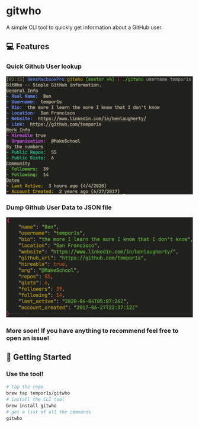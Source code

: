 # gitwho

A simple CLI tool to quickly get information about a GitHub user.

## 💻 Features

### Quick Github User lookup
<img src="docs/media/lookup.png" alt="User Lookup" title="Lookup any user quickly with just their username!">

### Dump Github User Data to JSON file
<img src="docs/media/json.png" alt="JSON Dump" title="Dump github information straight into a .json file, or copy it from the CLI!">

### More soon! If you have anything to recommend feel free to open an issue!

## 🚀 Getting Started

### Use the tool!

```sh
# tap the repo
brew tap tempor1s/gitwho
# install the CLI tool
brew install gitwho
# get a list of all the commands
gitwho
```
